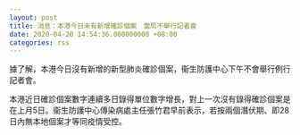 ```yaml
---
layout: post
title: 消息：本港今日未有新增確診個案　當局不舉行記者會
date: 2020-04-20 14:54:36.000000000 +08:00
categories: rss
---
```


據了解，本港今日沒有新增的新型肺炎確診個案，衞生防護中心下午不會舉行例行記者會。

本港近日確診個案數字連續多日錄得單位數字增長，對上一次沒有錄得確診個案是在上月5日。衞生防護中心傳染病處主任張竹君早前表示，若按兩個潛伏期、即28日內無本地個案才等同疫情受控。
